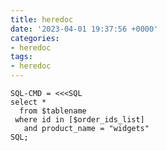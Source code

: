 ```yaml
---
title: heredoc
date: '2023-04-01 19:37:56 +0000'
categories:
- heredoc
tags:
- heredoc
---
```



    SQL-CMD = <<<SQL
    select *
      from $tablename
     where id in [$order_ids_list]
       and product_name = "widgets"
    SQL;